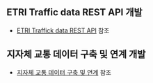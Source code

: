## ETRI Traffic data REST API 개발
- [ETRI Traffick data REST API](./etri_traffic_restapi/) 참조    


## 지자체 교통 데이터 구축 및 연계 개발
- [지자체 교통 데이터 구축 및 연계](./etri_data_collect_provider/) 참조
